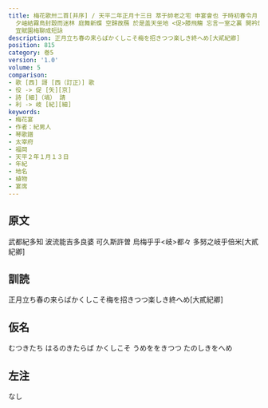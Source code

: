 ```yaml
---
title: 梅花歌卅二首[并序] / 天平二年正月十三日 萃于帥老之宅 申宴會也 于時初春令月 氣淑風和梅披鏡前之粉 蘭薫珮後之香 加以 曙嶺移雲 松掛羅而傾盖
  夕岫結霧鳥封縠而迷林 庭舞新蝶 空歸故鴈 於是盖天坐地 <促>膝飛觴 忘言一室之裏 開衿煙霞之外 淡然自放 快然自足 若非翰苑何以攄情 詩紀落梅之篇古今夫何異矣
  宜賦園梅聊成短詠
description: 正月立ち春の来らばかくしこそ梅を招きつつ楽しき終へめ[大貳紀卿]
position: 815
category: 巻5
version: '1.0'
volume: 5
comparison:
- 歌 [西] 謌 [西（訂正）] 歌
- 役 -> 促 [矢][京]
- 詩 [細]（塙） 請
- 利 -> 岐 [紀][細]
keywords:
- 梅花宴
- 作者：紀男人
- 琴歌譜
- 太宰府
- 福岡
- 天平２年１月１３日
- 年紀
- 地名
- 植物
- 宴席
---
```


## 原文

武都紀多知 波流能吉多良婆 可久斯許曽 烏梅乎乎<岐>都々 多努之岐乎倍米[大貳紀卿]

## 訓読

正月立ち春の来らばかくしこそ梅を招きつつ楽しき終へめ[大貳紀卿]

## 仮名

むつきたち はるのきたらば かくしこそ うめををきつつ たのしきをへめ

## 左注

なし
